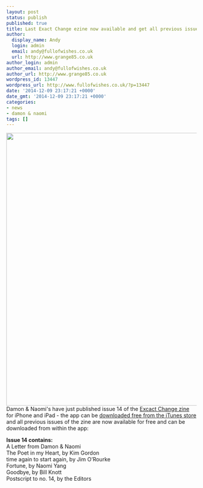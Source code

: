 ```yaml
---
layout: post
status: publish
published: true
title: Last Exact Change ezine now available and get all previous issues free
author:
  display_name: Andy
  login: admin
  email: andy@fullofwishes.co.uk
  url: http://www.grange85.co.uk
author_login: admin
author_email: andy@fullofwishes.co.uk
author_url: http://www.grange85.co.uk
wordpress_id: 13447
wordpress_url: http://www.fullofwishes.co.uk/?p=13447
date: '2014-12-09 23:17:21 +0000'
date_gmt: '2014-12-09 23:17:21 +0000'
categories:
- news
- damon & naomi
tags: []
---
```

<p><img src="http://media.fullofwishes.co.uk/03-damon_and_naomi/pictures/exact-change-zine-1-14.jpg" width="900" height="720" class="aligncenter" /><br />
Damon & Naomi's have just published issue 14 of the <a href="http://exactchange.com/ezine/">Excact Change zine</a> for iPhone and iPad - the app can be <a href="https://itunes.apple.com/us/app/exact-change-e-zine-from-damon/id781858949?mt=8">downloaded free from the iTunes store</a> and all previous issues of the zine are now available for free and can be downloaded from within the app:</p>
<p><strong>Issue 14 contains:</strong><br />
    A Letter from Damon & Naomi<br />
    The Poet in my Heart, by Kim Gordon<br />
    time again to start again, by Jim O’Rourke<br />
    Fortune, by Naomi Yang<br />
    Goodbye, by Bill Knott<br />
    Postscript to no. 14, by the Editors</p>
